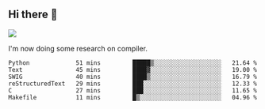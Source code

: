 


<!--
**liusy58/liusy58** is a ✨ _special_ ✨ repository because its `README.md` (this file) appears on your GitHub profile.

Here are some ideas to get you started:

- 🔭 I’m currently working on ...
- 🌱 I’m currently learning ...
- 👯 I’m looking to collaborate on ...
- 🤔 I’m looking for help with ...
- 💬 Ask me about ...
- 📫 How to reach me: ...
- 😄 Pronouns: ...
- ⚡ Fun fact: ...
-->
<!--
![](https://komarev.com/ghpvc/?username=liusy58&color=brightgreen&label=PROFILE+VIEWS)




- 🔭 I’m currently working on my .
- 📫 How to reach me:plz contact me by [email](liusy58@,ail2.sysu.edu.cn) or WeChat(LIUSIYU_58)
- 🏫 I'm an undergraduate in Sun-Yat-sen University majoring in the computer science. Expected to graduate in Spring 2021.
- 👯 I'm now interested in System such as OS, Compiler and Database. 
- 🤔 I’m looking for help with Database System.
-->

## Hi there 👋
![](https://komarev.com/ghpvc/?username=liusy58&color=brightgreen&label=PROFILE+VIEWS)



I'm now doing some research on compiler.



 <!--START_SECTION:waka-->

```text
Python             51 mins         █████▒░░░░░░░░░░░░░░░░░░░   21.64 %
Text               45 mins         ████▓░░░░░░░░░░░░░░░░░░░░   19.00 %
SWIG               40 mins         ████▒░░░░░░░░░░░░░░░░░░░░   16.79 %
reStructuredText   29 mins         ███░░░░░░░░░░░░░░░░░░░░░░   12.33 %
C                  27 mins         ███░░░░░░░░░░░░░░░░░░░░░░   11.65 %
Makefile           11 mins         █▒░░░░░░░░░░░░░░░░░░░░░░░   04.96 %
```

<!--END_SECTION:waka-->
